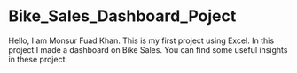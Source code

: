 # Bike_Sales_Dashboard_Poject
Hello, I am Monsur Fuad Khan. This is my first project using Excel. In this project I made a dashboard on Bike Sales. You can find some useful insights in these project.
